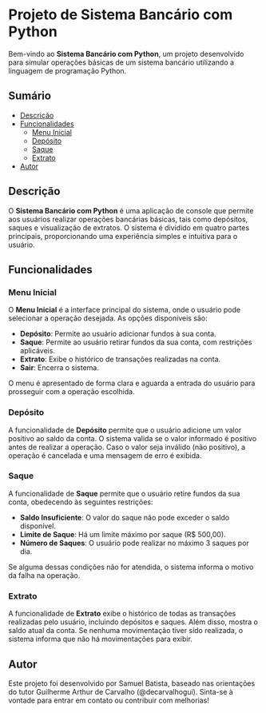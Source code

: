 # Projeto de Sistema Bancário com Python

Bem-vindo ao **Sistema Bancário com Python**, um projeto desenvolvido para simular operações básicas de um sistema bancário utilizando a linguagem de programação Python.

## Sumário

- [Descrição](#descrição)
- [Funcionalidades](#funcionalidades)
  - [Menu Inicial](#menu-inicial)
  - [Depósito](#depósito)
  - [Saque](#saque)
  - [Extrato](#extrato)
- [Autor](#autor)

## Descrição

O **Sistema Bancário com Python** é uma aplicação de console que permite aos usuários realizar operações bancárias básicas, tais como depósitos, saques e visualização de extratos. O sistema é dividido em quatro partes principais, proporcionando uma experiência simples e intuitiva para o usuário.

## Funcionalidades

### Menu Inicial

O **Menu Inicial** é a interface principal do sistema, onde o usuário pode selecionar a operação desejada. As opções disponíveis são:

- **Depósito**: Permite ao usuário adicionar fundos à sua conta.
- **Saque**: Permite ao usuário retirar fundos da sua conta, com restrições aplicáveis.
- **Extrato**: Exibe o histórico de transações realizadas na conta.
- **Sair**: Encerra o sistema.

O menu é apresentado de forma clara e aguarda a entrada do usuário para prosseguir com a operação escolhida.

### Depósito

A funcionalidade de **Depósito** permite que o usuário adicione um valor positivo ao saldo da conta. O sistema valida se o valor informado é positivo antes de realizar a operação. Caso o valor seja inválido (não positivo), a operação é cancelada e uma mensagem de erro é exibida.

### Saque

A funcionalidade de **Saque** permite que o usuário retire fundos da sua conta, obedecendo às seguintes restrições:

- **Saldo Insuficiente**: O valor do saque não pode exceder o saldo disponível.
- **Limite de Saque**: Há um limite máximo por saque (R$ 500,00).
- **Número de Saques**: O usuário pode realizar no máximo 3 saques por dia.

Se alguma dessas condições não for atendida, o sistema informa o motivo da falha na operação.

### Extrato

A funcionalidade de **Extrato** exibe o histórico de todas as transações realizadas pelo usuário, incluindo depósitos e saques. Além disso, mostra o saldo atual da conta. Se nenhuma movimentação tiver sido realizada, o sistema informa que não há movimentações para exibir.

## Autor

Este projeto foi desenvolvido por Samuel Batista, baseado nas orientações do tutor Guilherme Arthur de Carvalho (@decarvalhogui). Sinta-se à vontade para entrar em contato ou contribuir com melhorias!
